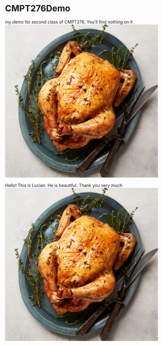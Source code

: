 # CMPT276Demo
my demo for second class of CMPT276. You'll find nothing on it
![chicken](chicken.webp)

Hello! This is Lucian.  He is beautiful.  Thank you very much
![chicken](chicken.webp)
